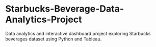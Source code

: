 # Starbucks-Beverage-Data-Analytics-Project
Data analytics and interactive dashboard project exploring Starbucks beverages dataset using Python and Tableau.
